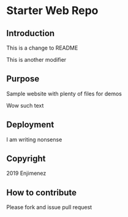 # Starter Web Repo

## Introduction

This is a change to README

This is another modifier

## Purpose

Sample website with plenty of files for demos

Wow such text

## Deployment

I am writing nonsense

## Copyright

2019 Enjimenez

## How to contribute

Please fork and issue pull request